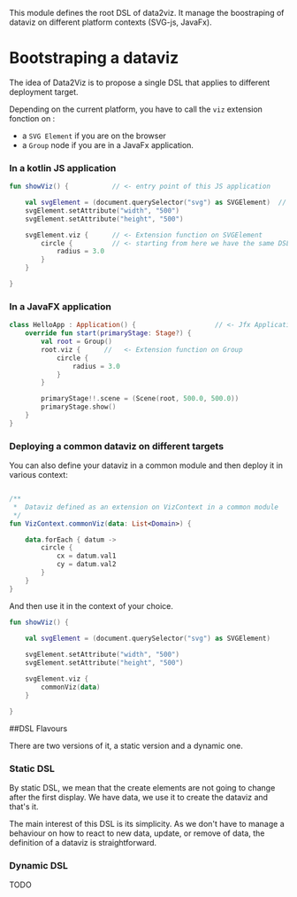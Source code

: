 

This module defines the root DSL of data2viz. It manage the boostraping of dataviz on
different platform contexts (SVG-js, JavaFx).

# Bootstraping a dataviz

The idea of Data2Viz is to propose a single DSL that applies to different deployment target.

Depending on the current platform, you have to call the `viz` extension fonction 
on :
- a `SVG Element` if you are on the browser
- a `Group` node if you are in a JavaFx application.

### In a kotlin JS application

```kotlin
fun showViz() {           // <- entry point of this JS application

    val svgElement = (document.querySelector("svg") as SVGElement)  // ref on an existing SVG Element
    svgElement.setAttribute("width", "500")
    svgElement.setAttribute("height", "500")

    svgElement.viz {      // <- Extension function on SVGElement  
        circle {          // <- starting from here we have the same DSL             
            radius = 3.0
        }
    }

}
```

### In a JavaFX application

```kotlin
class HelloApp : Application() {                    // <- Jfx Application
    override fun start(primaryStage: Stage?) {
        val root = Group()
        root.viz {      //   <- Extension function on Group  
            circle {
                radius = 3.0
            }
        }

        primaryStage!!.scene = (Scene(root, 500.0, 500.0))
        primaryStage.show()
    }
}
```

### Deploying a common dataviz on different targets
You can also define your dataviz in a common module and then deploy it in various 
context:
```kotlin

/**
 *  Dataviz defined as an extension on VizContext in a common module 
 */
fun VizContext.commonViz(data: List<Domain>) {

    data.forEach { datum ->
        circle {
            cx = datum.val1
            cy = datum.val2
        }
    }
}

```

And then use it in the context of your choice.


```kotlin
fun showViz() {

    val svgElement = (document.querySelector("svg") as SVGElement)
    
    svgElement.setAttribute("width", "500")
    svgElement.setAttribute("height", "500")

    svgElement.viz {
        commonViz(data)
    }

}

```


##DSL Flavours

There are two versions of it, a static version
and a dynamic one.

### Static DSL
By static DSL, we mean that the create elements are not going to change after the first
display. We have data, we use it to create the dataviz and that's it.

The main interest of this DSL is its simplicity. As we don't have to manage a behaviour on 
how to react to new data, update, or remove of data, the definition of a dataviz is 
straightforward.

### Dynamic DSL
TODO


